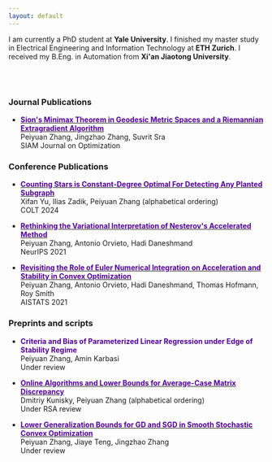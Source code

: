 ```yaml
---
layout: default
---
```


I am currently a PhD student at **Yale University**. I finished my master study in Electrical Engineering and Information Technology at **ETH Zurich**.  I received my B.Eng. in Automation from **Xi'an Jiaotong University**. 

<br/><br/>
### Journal Publications
* [**<span style="color:#520099">Sion's Minimax Theorem in Geodesic Metric Spaces and a Riemannian Extragradient Algorithm</span>**](https://arxiv.org/abs/2202.06950) <br />
  Peiyuan Zhang, Jingzhao Zhang, Suvrit Sra <br />
  SIAM Journal on Optimization

### Conference Publications
* [**<span style="color:#520099">Counting Stars is Constant-Degree Optimal For Detecting Any Planted Subgraph</span>**](https://arxiv.org/pdf/2403.17766) <br />
  Xifan Yu, Ilias Zadik, Peiyuan Zhang (alphabetical ordering) <br />
  COLT 2024

* [**<span style="color:#520099">Rethinking the Variational Interpretation of Nesterov's Accelerated Method</span>**](https://arxiv.org/abs/2107.05040) <br />
  Peiyuan Zhang, Antonio Orvieto, Hadi Daneshmand <br />
  NeurIPS 2021
  
* [**<span style="color:#520099">Revisiting the Role of Euler Numerical Integration on Acceleration and Stability in Convex Optimization</span>**](https://arxiv.org/abs/2102.11537) <br />
  Peiyuan Zhang, Antonio Orvieto, Hadi Daneshmand, Thomas Hofmann, Roy Smith <br />
  AISTATS 2021

### Preprints and scripts
* **<span style="color:#520099">Criteria and Bias of Parameterized Linear Regression under Edge of Stability Regime</span>** <br />
  Peiyuan Zhang, Amin Karbasi <br />
  Under review

* [**<span style="color:#520099">Online Algorithms and Lower Bounds for Average-Case Matrix Discrepancy</span>**](https://arxiv.org/abs/2307.10055) <br />
  Dmitriy Kunisky, Peiyuan Zhang (alphabetical ordering) <br />
  Under RSA review
 
* [**<span style="color:#520099">Lower Generalization Bounds for GD and SGD in Smooth Stochastic Convex Optimization</span>**](https://arxiv.org/abs/2303.10758) <br />
  Peiyuan Zhang, Jiaye Teng, Jingzhao Zhang <br />
  Under review



